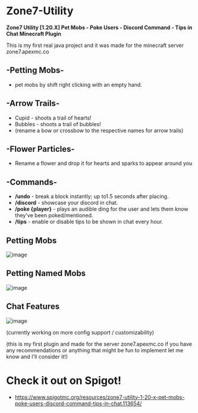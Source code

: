 # Zone7-Utility
**Zone7 Utility [1.20.X] Pet Mobs - Poke Users - Discord Command - Tips in Chat 
Minecraft Plugin**

This is my first real java project and it was made for the minecraft server zone7.apexmc.co

## **-Petting Mobs-**
- pet mobs by shift right clicking with an empty hand.

## **-Arrow Trails-**
- Cupid - shoots a trail of hearts!
- Bubbles - shoots a trail of bubbles!
- (rename a bow or crossbow to the respective names for arrow trails)

## **-Flower Particles-**
- Rename a flower and drop it for hearts and sparks to appear around you

## **-Commands-**
- **/undo** - break a block instantly; up to1.5 seconds after placing.
- **/discord** - showcase your discord in chat.
- **/poke {player}** - plays an audible ding for the user and lets them know they've been poked/mentioned.
- **/tips** - enable or disable tips to be shown in chat every hour.

## **Petting Mobs**
![image](https://github.com/TinsleyDevers/Zone7-Utility/assets/75707609/311a0ad4-fa4d-437b-94c3-21e461a19033)


## **Petting Named Mobs**
![image](https://github.com/TinsleyDevers/Zone7-Utility/assets/75707609/056ca162-4a1a-4ca6-bc82-d86161474311)


## **Chat Features**
![image](https://github.com/TinsleyDevers/Zone7-Utility/assets/75707609/c1204ced-9cf2-4c06-b650-33e5098a184c)

(currently working on more config support / customizability)

(this is my first plugin and made for the server zone7.apexmc.co if you have any recommendations or anything that might be fun to implement let me know and I'll consider it!)

# Check it out on Spigot!
- https://www.spigotmc.org/resources/zone7-utility-1-20-x-pet-mobs-poke-users-discord-command-tips-in-chat.113654/

